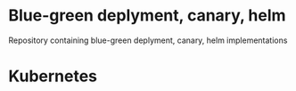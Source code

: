 # Blue-green deplyment, canary, helm 
Repository containing blue-green deplyment, canary, helm implementations


# Kubernetes
